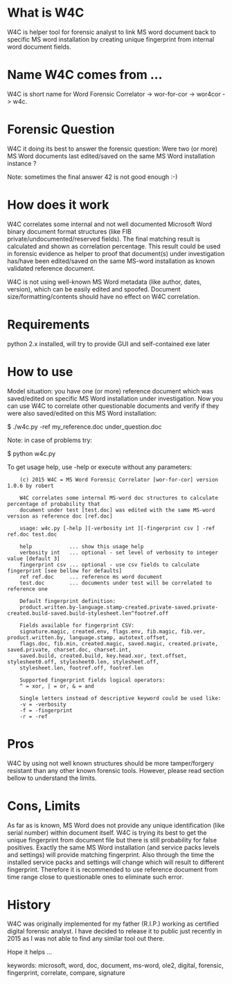 # What is W4C
W4C is helper tool for forensic analyst to link MS word document back to specific 
 MS word installation by creating unique fingerprint from internal word document fields.

# Name W4C comes from ...
W4C is short name for Word Forensic Correlator -> wor-for-cor -> wor4cor -> w4c.

# Forensic Question
W4C it doing its best to answer the forensic question: Were two (or more) MS Word
 documents last edited/saved on the same MS Word installation instance ?

Note: sometimes the final answer 42 is not good enough :-)

# How does it work
W4C correlates some internal and not well documented Microsoft Word binary document 
 format structures (like FIB private/undocumented/reserved fields). The final matching result is
 calculated and shown as correlation percentage. This result could be used in forensic evidence
 as helper to proof that document(s) under investigation has/have been edited/saved on the same
 MS-word installation as known validated reference document.

W4C is not using well-known MS Word metadata (like author, dates, version), which can be easily
 edited and spoofed. Document size/formatting/contents should have no effect on W4C correlation.

# Requirements
python 2.x installed, will try to provide GUI and self-contained exe later

# How to use
Model situation: you have one (or more) reference document which was saved/edited on 
 specific MS Word installation under investigation. Now you can use W4C to correlate
 other questionable documents and verify if they were also saved/edited on this MS Word
 installation:

$ ./w4c.py -ref my_reference.doc under_question.doc

Note: in case of problems try: 

$ python w4c.py 

To get usage help, use -help or execute without any parameters:

        (c) 2015 W4C = MS Word Forensic Correlator [wor-for-cor] version 1.0.6 by robert

        W4C correlates some internal MS-word doc structures to calculate percentage of probability that
        document under test [test.doc] was edited with the same MS-word version as reference doc [ref.doc]

        usage: w4c.py [-help ][-verbosity int ][-fingerprint csv ] -ref ref.doc test.doc

        help            ... show this usage help
        verbosity int   ... optional - set level of verbosity to integer value [default 3]
        fingerprint csv ... optional - use csv fields to calculate fingerprint [see bellow for defaults]
        ref ref.doc     ... reference ms word document
        test.doc        ... documents under test will be correlated to reference one

        Default fingerprint definition:
        product.written.by-language.stamp-created.private-saved.private-created.build-saved.build-stylesheet.len^footref.off

        Fields available for fingerprint CSV:
        signature.magic, created.env, flags.env, fib.magic, fib.ver, product.written.by, language.stamp, autotext.offset,
        flags.doc, fib.min, created.magic, saved.magic, created.private, saved.private, charset.doc, charset.int, 
        saved.build, created.build, key.head.xor, text.offset, stylesheet0.off, stylesheet0.len, stylesheet.off, 
        stylesheet.len, footref.off, footref.len

        Supported fingerprint fields logical operators:
        ^ = xor, | = or, & = and

        Single letters instead of descriptive keyword could be used like:
        -v = -verbosity
        -f = -fingerprint
        -r = -ref

# Pros
W4C by using not well known structures should be more tamper/forgery resistant than any other known forensic tools.
 However, please read section bellow to understand the limits.

# Cons, Limits
As far as is known, MS Word does not provide any unique identification (like serial number) within document itself. 
 W4C is trying its best to get the unique fingerprint from document file but there is still probability for false positives.
 Exactly the same MS Word installation (and service packs levels and settings) will provide matching fingerprint.
 Also through the time the installed service packs and settings will change which will result to different fingerprint. 
 Therefore it is recommended to use reference document from time range close to questionable ones to eliminate such error. 
 
# History
W4C was originally implemented for my father (R.I.P.) working as certified digital forensic analyst. I have decided
 to release it to public just recently in 2015 as I was not able to find any similar tool out there. 

Hope it helps ...

keywords: microsoft, word, doc, document, ms-word, ole2, digital, forensic, fingerprint, correlate, compare, signature

